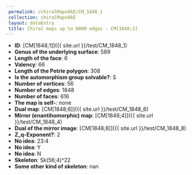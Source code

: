 ```yaml
--- 
 permalink: /chiralMaps6kE/CM_1848_1 
 collection: chiralMaps6kE
 layout: dataEntry
 title: Chiral maps up to 6000 edges - CM[1848;1]
---
```


- **ID**: [CM[1848;1]]({{ site.url }}/test/CM_1848_1)
- **Genus of the underlying surface**: 589
- **Length of the face**: 6
- **Valency**: 66
- **Length of the Petrie polygon**: 308
- **Is the automorphism group solvable?**: S
- **Number of vertices**: 56
- **Number of edges**: 1848
- **Number of faces**: 616
- **The map is self-**: none
- **Dual map**: [CM[1848;6]]({{ site.url }}/test/CM_1848_6)
- **Mirror (enantihomorphic) map**: [CM[1848;4]]({{ site.url }}/test/CM_1848_4)
- **Dual of the mirror image**: [CM[1848;8]]({{ site.url }}/test/CM_1848_8)
- **Z_q-Exponent?**: 2
- **No idea**:  23:4
- **No idea**: Y
- **No idea**: N
- **Skeleton**: Sk(56;4)^22
- **Some other kind of skeleton**: nan
